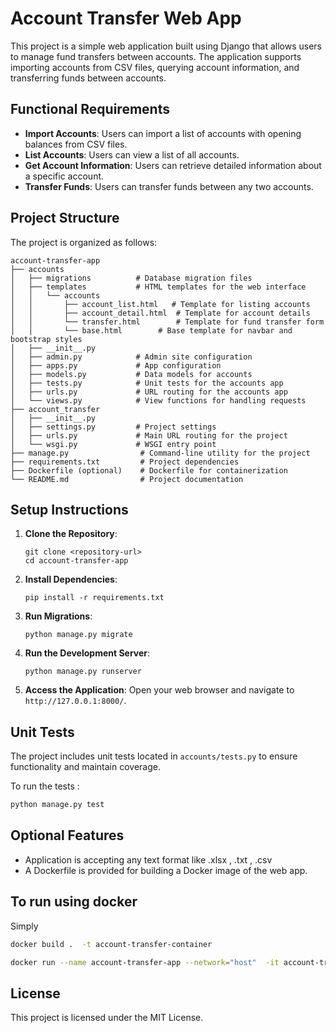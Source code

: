 # Account Transfer Web App

This project is a simple web application built using Django that allows users to manage fund transfers between accounts. The application supports importing accounts from CSV files, querying account information, and transferring funds between accounts.

## Functional Requirements

- **Import Accounts**: Users can import a list of accounts with opening balances from CSV files.
- **List Accounts**: Users can view a list of all accounts.
- **Get Account Information**: Users can retrieve detailed information about a specific account.
- **Transfer Funds**: Users can transfer funds between any two accounts.

## Project Structure

The project is organized as follows:

```
account-transfer-app
├── accounts
│   ├── migrations          # Database migration files
│   ├── templates           # HTML templates for the web interface
│   │   └── accounts
│   │       ├── account_list.html   # Template for listing accounts
│   │       ├── account_detail.html  # Template for account details
│   │       └── transfer.html        # Template for fund transfer form
│   │       └── base.html        # Base template for navbar and bootstrap styles
│   ├── __init__.py
│   ├── admin.py            # Admin site configuration
│   ├── apps.py             # App configuration
│   ├── models.py           # Data models for accounts
│   ├── tests.py            # Unit tests for the accounts app
│   ├── urls.py             # URL routing for the accounts app
│   └── views.py            # View functions for handling requests
├── account_transfer
│   ├── __init__.py
│   ├── settings.py         # Project settings
│   ├── urls.py             # Main URL routing for the project
│   └── wsgi.py             # WSGI entry point
├── manage.py                # Command-line utility for the project
├── requirements.txt         # Project dependencies
├── Dockerfile (optional)    # Dockerfile for containerization
└── README.md                # Project documentation
```

## Setup Instructions

1. **Clone the Repository**:
   ```
   git clone <repository-url>
   cd account-transfer-app
   ```

2. **Install Dependencies**:
   ```
   pip install -r requirements.txt
   ```

3. **Run Migrations**:
   ```
   python manage.py migrate
   ```

4. **Run the Development Server**:
   ```
   python manage.py runserver
   ```

5. **Access the Application**:
   Open your web browser and navigate to `http://127.0.0.1:8000/`.

## Unit Tests

The project includes unit tests located in `accounts/tests.py` to ensure functionality and maintain coverage.

To run the tests : 
```bash
python manage.py test
```

## Optional Features
- Application is accepting any text format like .xlsx , .txt , .csv
- A Dockerfile is provided for building a Docker image of the web app.

## To run using docker

Simply 
```bash
docker build .  -t account-transfer-container 

docker run --name account-transfer-app --network="host"  -it account-transfer-container
```

## License

This project is licensed under the MIT License.